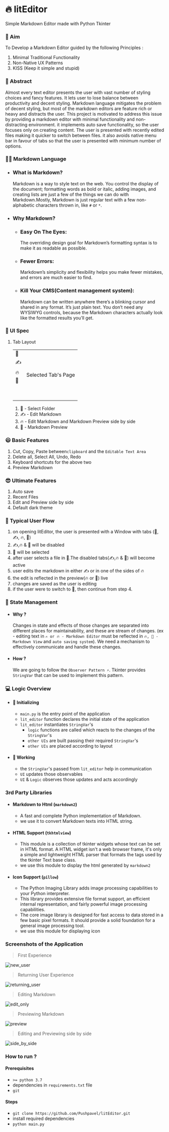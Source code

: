 # 🔥 litEditor

Simple Markdown Editor made with Python Tkinter

### 🚀 Aim

To Develop a Markdown Editor guided by the following Principles :

1. Minimal Traditional Functionality
1. Non-Native UX Patterns
1. KISS (Keep it simple and stupid)

### 🌌 Abstract

Almost every text editor presents the user with vast number of styling choices and fancy features. It lets user to lose
balance between productivity and decent styling. Markdown language mitigates the problem of decent styling, but most of
the markdown editors are feature rich or heavy and distracts the user. This project is motivated to address this issue
by providing a markdown editor with minimal functionality and non-distracting environment. it implements auto save
functionality, so the user focuses only on creating content. The user is presented with recently edited files making it
quicker to switch between files. it also avoids native menu bar in favour of tabs so that the user is presented with
minimum number of options.

### 👨‍💻 Markdown Language

- ### What is Markdown?
  Markdown is a way to style text on the web. You control the display of the document; formatting words as bold or
  italic, adding images, and creating lists are just a few of the things we can do with Markdown.Mostly, Markdown is
  just regular text with a few non-alphabetic characters thrown in, like ```#``` or ```*```.

- ### Why Markdown?
    - ### Easy On The Eyes:
      The overriding design goal for Markdown’s formatting syntax is to make it as readable as possible.
    - ### Fewer Errors:
      Markdown’s simplicity and flexibility helps you make fewer mistakes, and errors are much easier to find.
    - ### Kill Your CMS(Content management system):
      Markdown can be written anywhere there’s a blinking cursor and shared in any format. It’s just plain text. You
      don’t need any WYSIWYG controls, because the Markdown characters actually look like the formatted results you’ll
      get.

### 🍧 UI Spec

1. Tab Layout
      <table>
        <tbody>
            <tr>
                <td>📁</td>
                <td rowspan="5">Selected Tab's Page</td>
            </tr>
            <tr><td>✍</td></tr>
            <tr><td>🔥</td></tr>
            <tr><td>👀</td></tr>
            <tr><td height="50"></td></tr>
        </tbody>
    </table>
   
    1. 📁 - Select Folder
    1. ✍ - Edit Markdown
    1. 🔥 - Edit Markdown and Markdown Preview side by side
    1. 👀 - Markdown Preview

### 😃 Basic Features

1. Cut, Copy, Paste between```clipboard``` and the ```Editable Text Area```
1. Delete all, Select All, Undo, Redo
1. Keyboard shortcuts for the above two
1. Preview Markdown

### 😎 Ultimate Features

1. Auto save
2. Recent Files
3. Edit and Preview side by side
4. Default dark theme

### 🌊 Typical User Flow

1. on opening litEditor, the user is presented with a Window with tabs (📁, ✍, 🔥, 👀)
2. ✍,🔥 & 👀 will be disabled
3. 📁 will be selected
4. after user selects a file in 📁.The disabled tabs(✍,🔥 & 👀) will become active
5. user edits the markdown in either ✍ or in one of the sides of 🔥
6. the edit is reflected in the preview(🔥 or 👀) live
7. changes are saved as the user is editing
8. if the user were to switch to 📁, then continue from step 4.

### 🧩 State Management

- #### Why ?
  Changes in state and effects of those changes are separated into different places for maintainability, and these are
  stream of changes.
  (ex - editing text in ```✍ or 🔥 - Markdown Editor``` must be reflected in ```🔥, 👀 - Markdown View```
  and ```auto saving system```). We need a mechanism to effectively communicate and handle these changes.

- #### How ?
  We are going to follow the ```Observer Pattern ⚡```. Tkinter provides ```StringVar``` that can be used to implement
  this pattern.

### 💻 Logic Overview

- #### 👶 Initializing
    - ```main.py``` is the entry point of the application
    - ```lit_editor``` function declares the initial state of the application
    - ```lit_editor``` instantiates ```StringVar```'s
        - ```logic``` functions are called which reacts to the changes of the ```StringVar```'s
        - ```other UIs``` are built passing their required ```StringVar```'s
        - ```other UIs``` are placed according to layout
- #### 👨‍ Working
    - the ```StringVar```'s passed from ```lit_editor``` help in communication
    - ```UI``` updates those observables
    - ```UI``` & ```Logic``` observes those updates and acts accordingly

### 3rd Party Libraries

- #### Markdown to Html (```markdown2```)
    - A fast and complete Python implementation of Markdown.
    - we use it to convert Markdown texts into HTML string.

- #### HTML Support (```tkhtmlview```)
    - This module is a collection of tkinter widgets whose text can be set in HTML format. A HTML widget isn't a web
      browser frame, it's only a simple and lightweight HTML parser that formats the tags used by the tkinter Text base
      class.
    - we use this module to display the html generated by ```markdown2```

- #### Icon Support (```pillow```)
    - The Python Imaging Library adds image processing capabilities to your Python interpreter.
    - This library provides extensive file format support, an efficient internal representation, and fairly powerful
      image processing capabilities.
    - The core image library is designed for fast access to data stored in a few basic pixel formats. It should provide
      a solid foundation for a general image processing tool.
    - we use this module for displaying icon

### Screenshots of the Application

> First Experience

![new_user](./screenshots/new_user.png)

> Returning User Experience

![returning_user](./screenshots/returning_user.png)

> Editing Markdown

![edit_only](./screenshots/edit_only.png)

> Previewing Markdown

![preview](./screenshots/preview_only.png)

> Editing and Previewing side by side

![side_by_side](./screenshots/side_by_side.png)

### How to run ?

#### Prerequisites

- ```>= python 3.7```
- dependencies in ```requirements.txt``` file
- ```git```

#### Steps

- ```git clone https://github.com/Pushpavel/litEditor.git```
- install required dependencies
- ```python main.py```